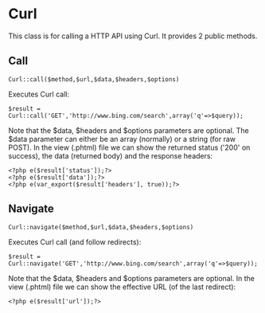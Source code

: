 # Curl

This class is for calling a HTTP API using Curl. It provides 2 public methods.

## Call

```
Curl::call($method,$url,$data,$headers,$options)
```

Executes Curl call:

```
$result = Curl::call('GET','http://www.bing.com/search',array('q'=>$query));
```

Note that the $data, $headers and $options parameters are optional. The $data parameter can either be an array (normally) or a string (for raw POST). In the view (.phtml) file we can show the returned status ('200' on success), the data (returned body) and the response headers:

```
<?php e($result['status']);?>
<?php e($result['data']);?>
<?php e(var_export($result['headers'], true));?>

```

## Navigate

```
Curl::navigate($method,$url,$data,$headers,$options)
```

Executes Curl call (and follow redirects):

```
$result = Curl::navigate('GET','http://www.bing.com/search',array('q'=>$query));
```

Note that the $data, $headers and $options parameters are optional. In the view (.phtml) file we can show the effective URL (of the last redirect):

```
<?php e($result['url']);?>
```